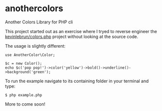 anothercolors
=============

Another Colors Library for PHP cli


This project started out as an exercise where I tryed to reverse engineer the [kevinlebrun/colors.php](https://github.com/kevinlebrun/colors.php) project without looking at the source code.  

The usage is slightly different:


    use AnotherColor\Color;

    $c = new Color();
    echo $c('pop pop!')->color('yellow')->bold()->underline()->background('green');

To run the example navigate to its containing folder in your terminal and type:

    $ php example.php

More to come soon!